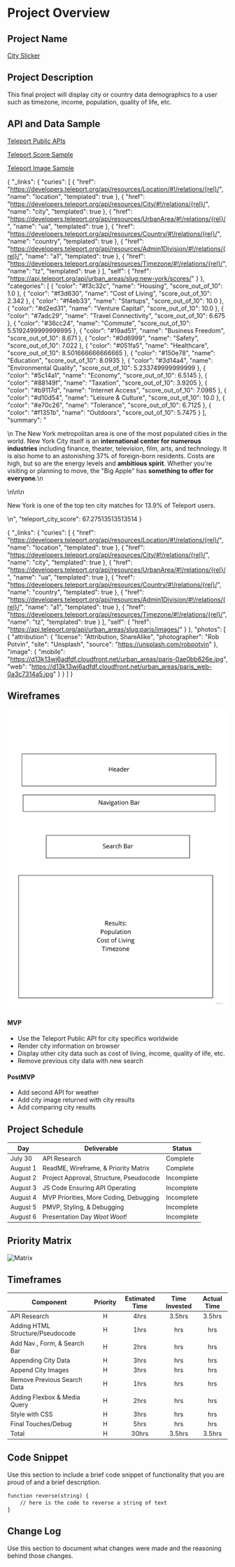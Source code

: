 # Project Overview

## Project Name

[City Slicker](https://github.com/eileen813/City-Slicker/)

## Project Description

This final project will display city or country data demographics to a user such as timezone, income, population, quality of life, etc.

## API and Data Sample

[Teleport Public APIs](https://developers.teleport.org/api/)

[Teleport Score Sample](https://api.teleport.org/api/urban_areas/slug:seattle/scores)

[Teleport Image Sample](https://api.teleport.org/api/urban_areas/slug:paris/images/)

{
    "_links": {
        "curies": [
            {
                "href": "https://developers.teleport.org/api/resources/Location/#!/relations/{rel}/",
                "name": "location",
                "templated": true
            },
            {
                "href": "https://developers.teleport.org/api/resources/City/#!/relations/{rel}/",
                "name": "city",
                "templated": true
            },
            {
                "href": "https://developers.teleport.org/api/resources/UrbanArea/#!/relations/{rel}/",
                "name": "ua",
                "templated": true
            },
            {
                "href": "https://developers.teleport.org/api/resources/Country/#!/relations/{rel}/",
                "name": "country",
                "templated": true
            },
            {
                "href": "https://developers.teleport.org/api/resources/Admin1Division/#!/relations/{rel}/",
                "name": "a1",
                "templated": true
            },
            {
                "href": "https://developers.teleport.org/api/resources/Timezone/#!/relations/{rel}/",
                "name": "tz",
                "templated": true
            }
        ],
        "self": {
            "href": "https://api.teleport.org/api/urban_areas/slug:new-york/scores/"
        }
    },
    "categories": [
        {
            "color": "#f3c32c",
            "name": "Housing",
            "score_out_of_10": 1.0
        },
        {
            "color": "#f3d630",
            "name": "Cost of Living",
            "score_out_of_10": 2.342
        },
        {
            "color": "#f4eb33",
            "name": "Startups",
            "score_out_of_10": 10.0
        },
        {
            "color": "#d2ed31",
            "name": "Venture Capital",
            "score_out_of_10": 10.0
        },
        {
            "color": "#7adc29",
            "name": "Travel Connectivity",
            "score_out_of_10": 6.675
        },
        {
            "color": "#36cc24",
            "name": "Commute",
            "score_out_of_10": 5.5192499999999995
        },
        {
            "color": "#19ad51",
            "name": "Business Freedom",
            "score_out_of_10": 8.671
        },
        {
            "color": "#0d6999",
            "name": "Safety",
            "score_out_of_10": 7.022
        },
        {
            "color": "#051fa5",
            "name": "Healthcare",
            "score_out_of_10": 8.501666666666665
        },
        {
            "color": "#150e78",
            "name": "Education",
            "score_out_of_10": 8.0935
        },
        {
            "color": "#3d14a4",
            "name": "Environmental Quality",
            "score_out_of_10": 5.233749999999999
        },
        {
            "color": "#5c14a1",
            "name": "Economy",
            "score_out_of_10": 6.5145
        },
        {
            "color": "#88149f",
            "name": "Taxation",
            "score_out_of_10": 3.9205
        },
        {
            "color": "#b9117d",
            "name": "Internet Access",
            "score_out_of_10": 7.0985
        },
        {
            "color": "#d10d54",
            "name": "Leisure & Culture",
            "score_out_of_10": 10.0
        },
        {
            "color": "#e70c26",
            "name": "Tolerance",
            "score_out_of_10": 6.7125
        },
        {
            "color": "#f1351b",
            "name": "Outdoors",
            "score_out_of_10": 5.7475
        }
    ],
    "summary": "<p>\n    The New York metropolitan area is one of the most populated cities in the world. New York City itself is an <b>international center for numerous industries</b> including finance, theater, television, film, arts, and technology. It is also home to an astonishing 37% of foreign-born residents. Costs are high, but so are the energy levels and <b>ambitious spirit</b>. Whether you're visiting or planning to move, the \"Big Apple\" has <b>something to offer for everyone</b>.\n</p>\n\n\n    <p>New York is one of the top ten city matches for 13.9% of Teleport users.</p>\n",
    "teleport_city_score": 67.27513513513514
}

{
    "_links": {
        "curies": [
            {
                "href": "https://developers.teleport.org/api/resources/Location/#!/relations/{rel}/",
                "name": "location",
                "templated": true
            },
            {
                "href": "https://developers.teleport.org/api/resources/City/#!/relations/{rel}/",
                "name": "city",
                "templated": true
            },
            {
                "href": "https://developers.teleport.org/api/resources/UrbanArea/#!/relations/{rel}/",
                "name": "ua",
                "templated": true
            },
            {
                "href": "https://developers.teleport.org/api/resources/Country/#!/relations/{rel}/",
                "name": "country",
                "templated": true
            },
            {
                "href": "https://developers.teleport.org/api/resources/Admin1Division/#!/relations/{rel}/",
                "name": "a1",
                "templated": true
            },
            {
                "href": "https://developers.teleport.org/api/resources/Timezone/#!/relations/{rel}/",
                "name": "tz",
                "templated": true
            }
        ],
        "self": {
            "href": "https://api.teleport.org/api/urban_areas/slug:paris/images/"
        }
    },
    "photos": [
        {
            "attribution": {
                "license": "Attribution, ShareAlike",
                "photographer": "Rob Potvin",
                "site": "Unsplash",
                "source": "https://unsplash.com/robpotvin"
            },
            "image": {
                "mobile": "https://d13k13wj6adfdf.cloudfront.net/urban_areas/paris-0ae0bb626e.jpg",
                "web": "https://d13k13wj6adfdf.cloudfront.net/urban_areas/paris_web-0a3c7314a5.jpg"
            }
        }
    ]
}

## Wireframes

![Wireframe](https://github.com/eileen813/City-Slicker/blob/main/Website%20Wireframing.jpg?raw=true)


#### MVP 

- Use the Teleport Public API for city specifics worldwide
- Render city information on browser
- Display other city data such as cost of living, income, quality of life, etc.
- Remove previous city data with new search

#### PostMVP  

- Add second API for weather
- Add city image returned with city results
- Add comparing city results

## Project Schedule

|  Day | Deliverable | Status
|---|---| ---|
|July 30|  API Research | Complete
|August 1| ReadME, Wireframe, & Priority Matrix | Complete
|August 2| Project Approval, Structure, Pseudocode| Incomplete
|August 3| JS Code Ensuring API Operating  | Incomplete
|August 4| MVP Priorities, More Coding, Debugging | Incomplete
|August 5| PMVP, Styling, & Debugging | Incomplete
|August 6| Presentation Day *Woot Woot*! | Incomplete

## Priority Matrix

![Matrix](https://github.com/eileen813/City-Slicker/blob/main/2%C3%972%20Prioritization%20Matrix.jpg?raw=true)

## Timeframes

| Component | Priority | Estimated Time | Time Invested | Actual Time |
| --- | :---: |  :---: | :---: | :---: |
| API Research | H | 4hrs| 3.5hrs | 3.5hrs |
| Adding HTML Structure/Pseudocode | H | 1hrs| hrs | hrs |
| Add Nav., Form, & Search Bar | H | 2hrs| hrs | hrs |
| Appending City Data | H | 3hrs| hrs | hrs |
| Append City Images | H | 3hrs| hrs | hrs |
| Remove Previous Search Data | H | 1hrs| hrs | hrs |
| Adding Flexbox & Media Query | H | 2hrs| hrs | hrs |
| Style with CSS | H | 3hrs| hrs | hrs |
| Final Touches/Debug | H | 5hrs| hrs | hrs |
| Total | H | 30hrs| 3.5hrs | 3.5hrs |

## Code Snippet

Use this section to include a brief code snippet of functionality that you are proud of and a brief description.  

```
function reverse(string) {
	// here is the code to reverse a string of text
}
```

## Change Log
 Use this section to document what changes were made and the reasoning behind those changes.  
